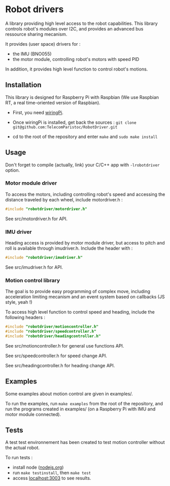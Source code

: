 # Robot drivers #

A library providing high level access to the robot capabilities.
This library controls robot's modules over I2C, and provides an advanced bus
ressource sharing mecanism.

It provides (user space) drivers for :
* the IMU (BNO055)
* the motor module, controlling robot's motors with speed PID

In addition, it provides high level function to control robot's motions.

## Installation ##

This library is designed for Raspberry Pi with Raspbian (We use Raspbian RT, a
real time-oriented version of Raspbian).

* First, you need [wiringPi](http://wiringpi.com/download-and-install/).

* Once wiringPi is installed, get back the sources :
`git clone git@github.com:TelecomParistoc/RobotDriver.git`

* cd to the root of the repository and enter
`make` and `sudo make install`

## Usage ##

Don't forget to compile (actually, link) your C/C++ app with `-lrobotdriver` option.

### Motor module driver ###

To access the motors, including controlling robot's speed and accessing the distance
traveled by each wheel, include motordriver.h :

```C
#include "robotdriver/motordriver.h"
```

See src/motordriver.h for API.

### IMU driver ###

Heading access is provided by motor module driver, but access to pitch and roll
is available through imudriver.h. Include the header with :

```C
#include "robotdriver/imudriver.h"
```

See src/imudriver.h for API.

### Motion control library ###

The goal is to provide easy programming of complex move, including acceleration
limiting mecanism and an event system based on callbacks (JS style, yeah !)

To access high level function to control speed and heading, include the following
headers :

```C
#include "robotdriver/motioncontroller.h"
#include "robotdriver/speedcontroller.h"
#include "robotdriver/headingcontroller.h"
```

See src/motioncontroller.h for general use functions API.

See src/speedcontroller.h for speed change API.

See src/headingcontroller.h for heading change API.

## Examples ##

Some examples about motion control are given in examples/.

To run the examples, run `make examples` from the root of the repository, and run
the programs created in examples/ (on a Raspberry Pi with IMU and motor module connected).

## Tests ##

A test test environnement has been created to test motion controller without the
actual robot.

To run tests :

* install node ([nodejs.org](https://nodejs.org/en/download/))
* run `make testinstall`, then `make test`
* access [localhost:3003](http://localhost:3003) to see results.
